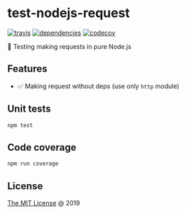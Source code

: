 # test-nodejs-request

[![travis](https://img.shields.io/travis/piecioshka/test-nodejs-request.svg)](https://travis-ci.org/piecioshka/test-nodejs-request)
[![dependencies](https://david-dm.org/piecioshka/test-nodejs-request.svg)](https://github.com/piecioshka/test-nodejs-request)
[![codecov](https://codecov.io/gh/piecioshka/test-nodejs-request/branch/master/graph/badge.svg)](https://codecov.io/gh/piecioshka/test-nodejs-request)

:ledger: Testing making requests in pure Node.js

## Features

* :white_check_mark: Making request without deps (use only `http` module)

## Unit tests

```bash
npm test
```

## Code coverage

```bash
npm run coverage
```

## License

[The MIT License](http://piecioshka.mit-license.org) @ 2019
